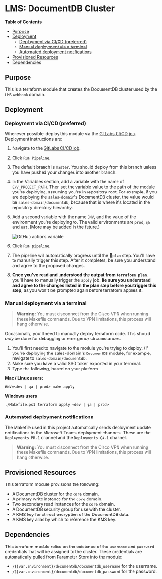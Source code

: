 # LMS: DocumentDB Cluster

<!-- START doctoc generated TOC please keep comment here to allow auto update -->
<!-- DON'T EDIT THIS SECTION, INSTEAD RE-RUN doctoc TO UPDATE -->
**Table of Contents**

- [Purpose](#purpose)
- [Deployment](#deployment)
  - [Deployment via CI/CD (preferred)](#deployment-via-cicd-preferred)
  - [Manual deployment via a terminal](#manual-deployment-via-a-terminal)
  - [Automated deployment notifications](#automated-deployment-notifications)
- [Provisioned Resources](#provisioned-resources)
- [Dependencies](#dependencies)

<!-- END doctoc generated TOC please keep comment here to allow auto update -->

## Purpose

This is a terraform module that creates the DocumentDB cluster used by the `LMS` `webhook` domain.

## Deployment

### Deployment via CI/CD (preferred)

Whenever possible, deploy this module via the [GitLabs CI/CD job](http://gl-gitlablv01/infrastructure/LMS/-/pipelines). Deployment instructions are:

1. Navigate to the [GitLabs CI/CD job](http://gl-gitlablv01/infrastructure/LMS/-/pipelines).
2. Click `Run Pipeline`.
3. The default branch is `master`. You should deploy from this branch unless you have pushed your changes into another branch.
4. In the Variables section, add a variable with the name of `ENV_PROJECT_PATH`. Then set the variable value to the path of the module you're deploying, assuming you're in repository root. For example, if you are deploying the `sales-domain`'s DocumentDB cluster, the value would be `sales-domain/documentdb`, because that is where it's located in the repository directory hierarchy.
5. Add a second variable with the name `ENV`, and the value of the environment you're deploying to. The valid environments are `prod`, `qa` and `uat`. (More may be added in the future.)

	![GitHub actions variable](./img/github_actions.jpg)

6. Click `Run pipeline`.
7. The pipeline will automatically progress until the `plan` step.  You'll have to manually trigger this step. After it completes, be sure you understand and agree to the proposed changes.
8. **Once you've read and understood the output from `terraform plan`**, you'll have to manually trigger the `apply` job. **Be sure you understand and agree to the changes listed in the plan step before you trigger this step**, as you won't be prompted again before terraform applies it.

### Manual deployment via a terminal

> **Warning:** 
> You must disconnect from the Cisco VPN when running these Makefile commands. Due to VPN limitations, this process will hang otherwise.
	
Occasionally, you'll need to manually deploy terraform code. This should *only* be done for debugging or emergency circumstances.

1. You'll first need to navigate to the module you're trying to deploy. (If you're deploying the sales-domain's `DocumentDB` module, for example, navigate to `sales-domain/documentdb`.
2. Make sure you have a valid SSO token exported in your terminal.
3. Type the following, based on your platform...

**Mac / Linux users:**
	
	ENV=<dev | qa | prod> make apply
	
	
**Windows users**
	
	
	./Makefile.ps1 terraform apply <dev | qa | prod>
		

### Automated deployment notifications

The Makefile used in this project automatically sends deployment update notifications to the Microsoft Teams deployment channels. These are the `Deployments PR-1` channel and the `Deployments QA-1` channel.

> **Warning:** 
> You must disconnect from the Cisco VPN when running these Makefile commands. Due to VPN limitations, this process will hang otherwise.

 
## Provisioned Resources

This terraform module provisions the following:

- A DocumentDB cluster for the `core` domain.
- A primary write instance for the `core` domain.
- Two secondary read instances for the `core` domain.
- A DocumentDB security group for use with the cluster.
- A KMS key for at-rest encryption of the DocumentDB data.
- A KMS key alias by which to reference the KMS key.

## Dependencies

This terraform module relies on the existence of the `username` and `password` credentials that will be assigned to the cluster. These credentials are automatically pulled from Parameter Store into the module:

- `/${var.environment}/documentdb/documentdb_username` for the username.
- `/${var.environment}/documentdb/documentdb_password` for the password.
